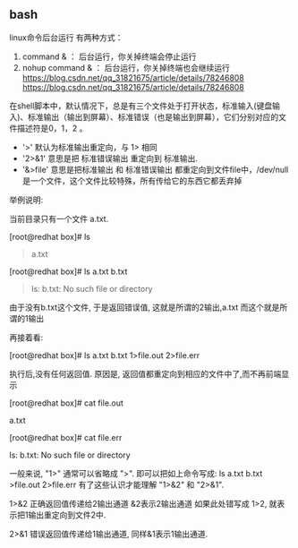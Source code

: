 ## bash
linux命令后台运行
   有两种方式：
   1. command & ： 后台运行，你关掉终端会停止运行
   2. nohup command & ： 后台运行，你关掉终端也会继续运行
    https://blog.csdn.net/qq_31821675/article/details/78246808
    https://blog.csdn.net/qq_31821675/article/details/78246808

在shell脚本中，默认情况下，总是有三个文件处于打开状态，标准输入(键盘输入)、标准输出（输出到屏幕）、标准错误（也是输出到屏幕），它们分别对应的文件描述符是0，1，2 。 
- '>'  默认为标准输出重定向，与 1> 相同
- '2>&1'  意思是把 标准错误输出 重定向到 标准输出.
- '&>file'  意思是把标准输出 和 标准错误输出 都重定向到文件file中，/dev/null是一个文件，这个文件比较特殊，所有传给它的东西它都丢弃掉
 
举例说明:
 
当前目录只有一个文件 a.txt.

[root@redhat box]# ls
> a.txt

[root@redhat box]# ls a.txt b.txt
> ls: b.txt: No such file or directory 

由于没有b.txt这个文件, 于是返回错误值, 这就是所谓的2输出,a.txt 而这个就是所谓的1输出

再接着看:

[root@redhat box]# ls a.txt b.txt 1>file.out 2>file.err

执行后,没有任何返回值. 原因是, 返回值都重定向到相应的文件中了,而不再前端显示

[root@redhat box]# cat file.out

a.txt

[root@redhat box]# cat file.err

ls: b.txt: No such file or directory

一般来说, "1>" 通常可以省略成 ">".
即可以把如上命令写成: ls a.txt b.txt >file.out 2>file.err
有了这些认识才能理解 "1>&2" 和 "2>&1".

1>&2 正确返回值传递给2输出通道 &2表示2输出通道 
如果此处错写成 1>2, 就表示把1输出重定向到文件2中.

2>&1 错误返回值传递给1输出通道, 同样&1表示1输出通道. 
